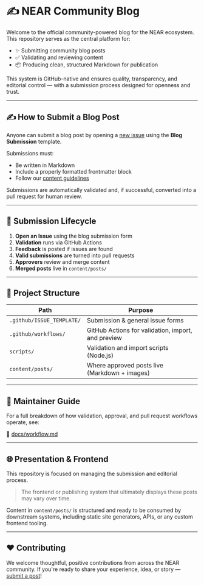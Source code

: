 # ✍️ NEAR Community Blog

Welcome to the official community-powered blog for the NEAR ecosystem. This repository serves as the central platform for:

- ✨ Submitting community blog posts
- ✅ Validating and reviewing content
- 📦 Producing clean, structured Markdown for publication

This system is GitHub-native and ensures quality, transparency, and editorial control — with a submission process designed for openness and trust.

---

## ✍️ How to Submit a Blog Post

Anyone can submit a blog post by opening a [new issue](../../issues/new/choose) using the **Blog Submission** template.

Submissions must:
- Be written in Markdown
- Include a properly formatted frontmatter block
- Follow our [content guidelines](docs/workflow.md)

Submissions are automatically validated and, if successful, converted into a pull request for human review.

---

## 🔁 Submission Lifecycle

1. **Open an Issue** using the blog submission form
2. **Validation** runs via GitHub Actions
3. **Feedback** is posted if issues are found
4. **Valid submissions** are turned into pull requests
5. **Approvers** review and merge content
6. **Merged posts** live in `content/posts/`

---

## 🧠 Project Structure

| Path                          | Purpose |
|-------------------------------|---------|
| `.github/ISSUE_TEMPLATE/`     | Submission & general issue forms |
| `.github/workflows/`          | GitHub Actions for validation, import, and preview |
| `scripts/`                    | Validation and import scripts (Node.js) |
| `content/posts/`              | Where approved posts live (Markdown + images) |

---

## 🧪 Maintainer Guide

For a full breakdown of how validation, approval, and pull request workflows operate, see:

📘 [docs/workflow.md](./workflow.md)

---

## 🌐 Presentation & Frontend

This repository is focused on managing the submission and editorial process.

> The frontend or publishing system that ultimately displays these posts may vary over time.

Content in `content/posts/` is structured and ready to be consumed by downstream systems, including static site generators, APIs, or any custom frontend tooling.

---

## ❤️ Contributing

We welcome thoughtful, positive contributions from across the NEAR community. If you're ready to share your experience, idea, or story — [submit a post](../../issues/new/choose)!
